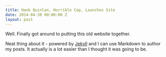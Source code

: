 ```yaml
---
title: Hank Quinlan, Horrible Cop, Launches Site
date: 2014-04-30 00:00:00 Z
layout: post
---
```


Well. Finally got around to putting this old website together. 

Neat thing about it - powered by [Jekyll](http://jekyllrb.com) and I can use Markdown to author my posts. It actually is a lot easier than I thought it was going to be.
